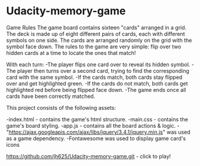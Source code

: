 # Udacity-memory-game
Game Rules
The game board contains sixteen "cards" arranged in a grid. The deck is made up of eight different pairs of cards, each with different symbols on one side. The cards are arranged randomly on the grid with the symbol face down. The rules to the game are very simple: flip over two hidden cards at a time to locate the ones that match!

With each turn:
-The player flips one card over to reveal its hidden symbol.
-The player then turns over a second card, trying to find the corresponding card with the same symbol.
-If the cards match, both cards stay flipped over and get highlighted green.
-If the cards do not match, both cards get highlighted red before being flipped face down.
-The game ends once all cards have been correctly matched.

This project consists of the following assets:

-index.html - contains the game's html structure.
-main.css - contains the game's board styling.
-app.js - contains all the board actions & logic.
-"https://ajax.googleapis.com/ajax/libs/jquery/3.4.1/jquery.min.js" was used as a game dependency.
-Fontawesome was used to display game card's icons

https://github.com/jh625/Udacity-memory-game.git - click to play!
